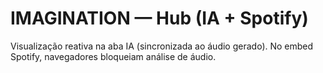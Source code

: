 # IMAGINATION — Hub (IA + Spotify)
Visualização reativa na aba IA (sincronizada ao áudio gerado). No embed Spotify, navegadores bloqueiam análise de áudio.
